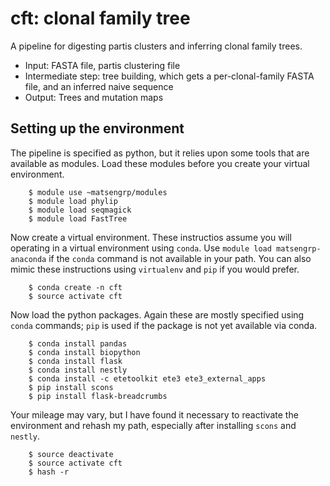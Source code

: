 # cft: clonal family tree

A pipeline for digesting partis clusters and inferring clonal family trees.

* Input: FASTA file, partis clustering file
* Intermediate step: tree building, which gets a per-clonal-family FASTA file, and an inferred naive sequence
* Output: Trees and mutation maps


## Setting up the environment

The pipeline is specified as python, but it relies upon some tools
that are available as modules.  Load these modules before you create
your virtual environment.

```
	$ module use ~matsengrp/modules
	$ module load phylip
	$ module load seqmagick
	$ module load FastTree
```

Now create a virtual environment.  These instructios assume you will
operating in a virtual environment using `conda`.  Use `module load
matsengrp-anaconda` if the `conda` command is not available in your
path.  You can also mimic these instructions using `virtualenv` and
`pip` if you would prefer.

```
	$ conda create -n cft
	$ source activate cft
```

Now load the python packages.  Again these are mostly specified using
`conda` commands; `pip` is used if the package is not yet available
via conda.

```
	$ conda install pandas
	$ conda install biopython
	$ conda install flask
	$ conda install nestly
	$ conda install -c etetoolkit ete3 ete3_external_apps
	$ pip install scons
	$ pip install flask-breadcrumbs
```

Your mileage may vary, but I have found it necessary to 
reactivate the environment and rehash my path, especially after
installing `scons` and `nestly`.

```
	$ source deactivate
	$ source activate cft
	$ hash -r
```
